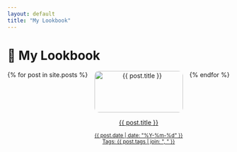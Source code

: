 ```yaml
---
layout: default
title: "My Lookbook"
---
```


# 👗 My Lookbook

<div class="gallery">
  {% for post in site.posts %}
  <div class="photo-card">
    <a href="{{ post.url }}">
      <img src="{{ post.image }}" alt="{{ post.title }}">
      <p>{{ post.title }}</p>
      <small>{{ post.date | date: "%Y-%m-%d" }}</small><br>
      <small>Tags: {{ post.tags | join: ", " }}</small>
    </a>
  </div>
  {% endfor %}
</div>

<style>
.gallery { display: flex; flex-wrap: wrap; gap: 15px; }
.photo-card { width: 200px; text-align: center; }
.photo-card img { width: 100%; border-radius: 10px; }
</style>
